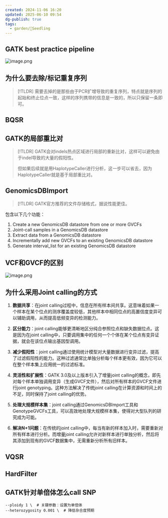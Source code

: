 ```yaml
---
created: 2024-11-06 16:20
updated: 2025-06-10 09:54
dg-publish: true
tags:
  - garden/🌱Seedling
---
```


## GATK best practice pipeline

![image.png](https://picbed.guoyingwei.top/2024/11/202411061621586.png)




## 为什么要去除/标记重复序列

> [!TLDR]
>需要去掉的是那些由于PCR扩增导致的重复序列，特点就是序列的起始和终止位点一致，这样的序列携带的信息是一致的，所以只保留一条即可。
 
## BQSR




## GATK的局部重比对

> [!TLDR]
>GATK会对indels热点区域进行局部的重新比对，这样可以避免由于indel导致的大量的假阳性。
>
>但如果后续就是用HaplotypeCaller进行分析，这一步可以省去，因为HaplotypeCaller就是基于局部重比对。


## GenomicsDBImport

> [!TLDR]
> GATK官方推荐的文件存储格式，据说性能更佳。

包含以下几个功能：
1. Create a new GenomicsDB datastore from one or more GVCFs
2. Joint-call samples in a GenomicsDB datastore
3. Extract data from a GenomicsDB datastore
4. Incrementally add new GVCFs to an existing GenomicsDB datastore
5. Generate interval_list for an existing GenomicsDB datastore


## VCF和GVCF的区别

![image.png](https://picbed.guoyingwei.top/2024/11/202411061642750.png)
## 为什么采用Joint calling的方式

1. **数据共享**：在joint calling过程中，信息在所有样本间共享。这意味着如果一个样本在某个位点的测序覆盖度较低，其他样本中相同位点的高置信度变异可以辅助调用，从而提高低频变异的检测能力。
    
2. **区分能力**：joint calling能够更清晰地区分纯合参照位点和缺失数据位点。这是因为在joint calling中，只要调用集中的任何一个个体在某个位点有变异证据，就会在该位点输出基因型调用。
    
3. **减少假阳性**：joint calling通过使用统计模型对大量数据进行变异过滤，提高了过滤假阳性的能力。这种过滤通常比单独分析每个样本更有效，因为它可以在整个样本集上应用统一的过滤标准。
    
4. **灵活性和扩展性**：GATK 3.0及以上版本引入了增量joint calling的概念，即先对每个样本单独调用变异（生成GVCF文件），然后对所有样本的GVCF文件进行joint genotyping。这种方法解决了传统joint calling在计算资源和时间上的不足，同时保持了joint calling的优势。
    
5. **处理大规模样本集**：joint calling通过GenomicsDBImport工具和GenotypeGVCFs工具，可以高效地处理大规模样本集，使得对大型队列的研究成为可能。
    
6. **解决N+1问题**：在传统的joint calling中，每当有新的样本加入时，需要重新对所有样本进行分析。而增量joint calling允许对新样本进行单独分析，然后将其添加到现有的GVCF数据集中，无需重新分析所有旧样本。




## VQSR




## HardFilter



## GATK针对单倍体怎么call SNP


```
--ploidy 1 \  # 关键参数：设置为单倍体
--heterozygosity 0.001 \  # 降低杂合度预期

```



